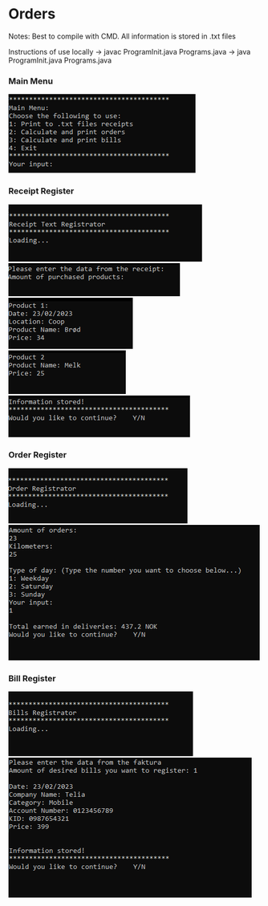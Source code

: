 # Orders 
Notes: Best to compile with CMD. All information is stored in .txt files

Instructions of use locally -> javac ProgramInit.java Programs.java -> java ProgramInit.java Programs.java


<h3>Main Menu</h3>

![Pic](images/image_1.PNG)<br />
<h3>Receipt Register</h3>

![Pic](images/image_1_1.PNG)<br />
![Pic](images/image_1_2.PNG)<br />
![Pic](images/image_1_3.PNG)<br />
![Pic](images/image_1_4.PNG)<br />
![Pic](images/image_1_5.PNG)<br />
<h3>Order Register</h3>

![Pic](images/image_2_1.PNG)<br />
![Pic](images/image_2_2.PNG)<br />
<h3>Bill Register</h3>

![Pic](images/image_3_1.PNG)<br />
![Pic](images/image_3_2.PNG)<br />




